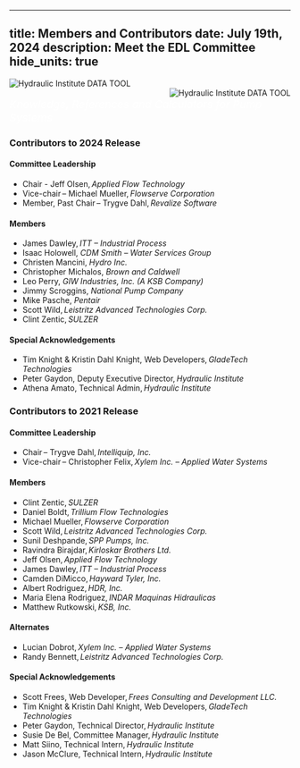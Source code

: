 -----
title: Members and Contributors
date:  July 19th, 2024
description: Meet the EDL Committee
hide_units: true
-----
<section class="home-background">
    <div class="row">
    <div class="col-8"><img alt='Hydraulic Institute DATA TOOL' src='/images/HI-Data-Tool-Logo-1-line-white.png'/></div>
    <div class="col-4 d-none d-xl-block" style="text-align:right"><img alt='Hydraulic Institute DATA TOOL' src='/images/HI-overlay.jpg'/></div> 
    </div>
    <div class="row">
    <div class="col-8" style="color: white;font-size: 2vmin;"><i>Knowledge, References and Calculators for Pump Systems</i></div>
    </div>
</section>

### Contributors to 2024 Release 

#### Committee Leadership 
* Chair - Jeff Olsen, *Applied Flow Technology* 
* Vice-chair – Michael Mueller, *Flowserve Corporation* 
* Member, Past Chair – Trygve Dahl, *Revalize Software* 

#### Members 
* James Dawley, *ITT – Industrial Process*
* Isaac Holowell, *CDM Smith – Water Services Group* 
* Christen Mancini, *Hydro Inc.* 
* Christopher Michalos, *Brown and Caldwell* 
* Leo Perry, *GIW Industries, Inc. (A KSB Company)* 
* Jimmy Scroggins, *National Pump Company* 
* Mike Pasche, *Pentair*
* Scott Wild, *Leistritz Advanced Technologies Corp.* 
* Clint Zentic, *SULZER*

#### Special Acknowledgements 
* Tim Knight & Kristin Dahl Knight, Web Developers, *GladeTech Technologies* 
* Peter Gaydon, Deputy Executive Director, *Hydraulic Institute* 
* Athena Amato, Technical Admin, *Hydraulic Institute* 

 

### Contributors to 2021 Release 

#### Committee Leadership 
* Chair – Trygve Dahl, *Intelliquip, Inc.* 
* Vice-chair – Christopher Felix, *Xylem Inc. – Applied Water Systems* 

#### Members 
* Clint Zentic, *SULZER* 
* Daniel Boldt, *Trillium Flow Technologies* 
* Michael Mueller, *Flowserve Corporation* 
* Scott Wild, *Leistritz Advanced Technologies Corp.* 
* Sunil Deshpande, *SPP Pumps, Inc.* 
* Ravindra Birajdar, *Kirloskar Brothers Ltd.*
* Jeff Olsen, *Applied Flow Technology* 
* James Dawley, *ITT – Industrial Process* 
* Camden DiMicco, *Hayward Tyler, Inc.* 
* Albert Rodriguez, *HDR, Inc.*
* Maria Elena Rodriguez, *INDAR Maquinas Hidraulicas* 
* Matthew Rutkowski, *KSB, Inc.*

#### Alternates 
* Lucian Dobrot, *Xylem Inc. – Applied Water Systems* 
* Randy Bennett, *Leistritz Advanced Technologies Corp.* 

#### Special Acknowledgements 
* Scott Frees, Web Developer, *Frees Consulting and Development LLC.* 
* Tim Knight & Kristin Dahl Knight, Web Developers, *GladeTech Technologies* 
* Peter Gaydon, Technical Director, *Hydraulic Institute* 
* Susie De Bel, Committee Manager, *Hydraulic Institute* 
* Matt Siino, Technical Intern, *Hydraulic Institute* 
* Jason McClure, Technical Intern, *Hydraulic Institute* 
